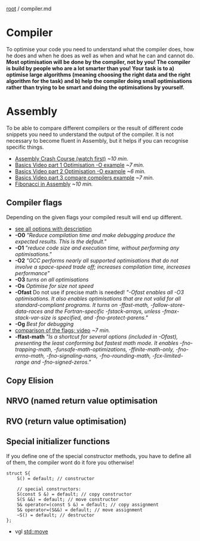 [root](../README.md) / compiler.md
# Compiler
To optimise your code you need to understand what the compiler does, how he does and when he does as well as when and what he can and cannot do.
**Most optimisation will be done by the compiler, not by you! The compiler is build by people who are a lot smarter than you! Your task is to a) optimise large algorithms (meaning choosing the right data and the right algorithm for the task) and b) help the compiler doing small optimisations rather than trying to be smart and doing the optimisations by yourself.**

# Assembly
To be able to compare different compilers or the result of different code snippets you need to understand the output of the compiler. It is not necessary to become fluent in Assembly, but it helps if you can recognise specific things.

- [Assembly Crash Course (watch first)](https://www.youtube-nocookie.com/embed/75gBFiFtAb8?rel=0&start=32) *~10 min.*
- [Basics Video part 1 Optimisation -O example](https://www.youtube-nocookie.com/embed/my39Gpt6bvY?rel=0) *~7 min.*
- [Basics Video part 2 Optimisation -O example](https://www.youtube-nocookie.com/embed/R3HZJ1h2BVY?rel=0) *~6 min.*
- [Basics Video part 3 compare compilers example](https://www.youtube-nocookie.com/embed/KpH6ypYfoNs?rel=0) *~7 min.*
- [Fibonacci in Assembly](https://www.youtube-nocookie.com/embed/yOyaJXpAYZQ?rel=0) *~10 min.*

## Compiler flags
Depending on the given flags your compiled result will end up different.

- [see all options with description](https://gcc.gnu.org/onlinedocs/gcc/Optimize-Options.html)
- **-O0** *"Reduce compilation time and make debugging produce the expected results. This is the default."*
- **-O1** *"reduce code size and execution time, without performing any optimisations."* 
- **-O2** *"GCC performs nearly all supported optimisations that do not involve a space-speed trade off; increases compilation time, increases performance"*
- **-O3** *turns on all optimisations*
- **-Os** *Optimise for size not speed*
- **-Ofast** Do not use if precise math is needed! *"-Ofast enables all -O3 optimisations. It also enables optimisations that are not valid for all standard-compliant programs. It turns on -ffast-math, -fallow-store-data-races and the Fortran-specific -fstack-arrays, unless -fmax-stack-var-size is specified, and -fno-protect-parens."*
- **-Og** *Best for debugging*
- [comparison of the flags; video](https://www.youtube-nocookie.com/embed/THE14sSDT6A?rel=0&start=227) *~7 min.*
- **-ffast-math** *"Is a shortcut for several options (included in -Ofast), presenting the least conforming but fastest math mode. It enables -fno-trapping-math, -funsafe-math-optimizations, -ffinite-math-only, -fno-errno-math, -fno-signaling-nans, -fno-rounding-math, -fcx-limited-range and -fno-signed-zeros."*

## Copy Elision

## NRVO (named return value optimisation

## RVO (return value optimisation)

## Special initializer functions
If you define one of the special constructor methods, you have to define all of them, the compiler wont do it fore you otherwise!
```c_cpp
struct S{
    S() = default; // constructor
    
    // special constructors:
    S(const S &) = default; // copy constructor
    S(S &&) = default; // move constructor
    S& operator=(const S &) = default; // copy assignment
    S& operator=(S&&) = default; // move assignment
    ~S() = default; // destructor
};
```
- vgl [std::move](../basics/std.md#stdmove)


